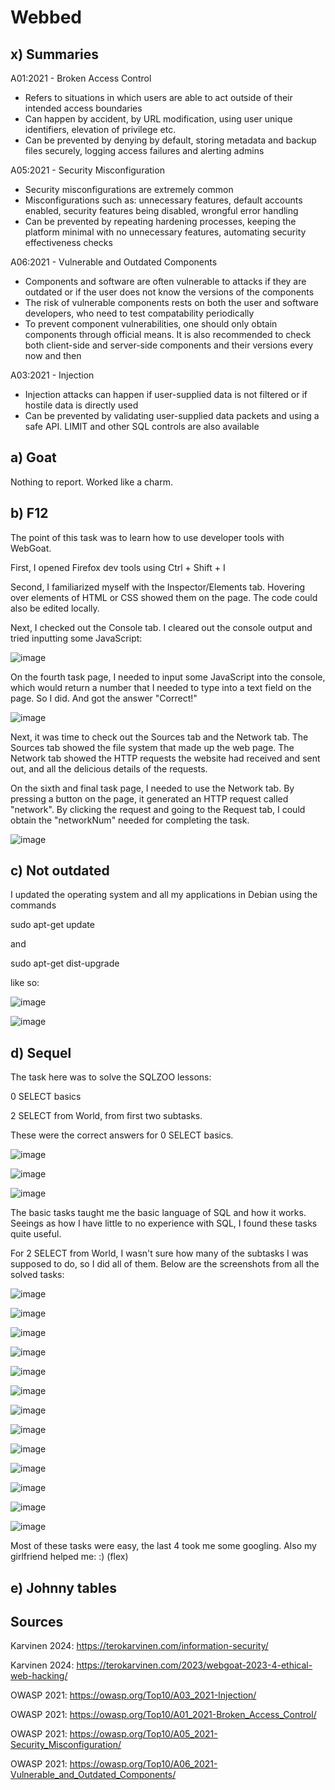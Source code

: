 # Webbed

## x) Summaries

A01:2021 - Broken Access Control

- Refers to situations in which users are able to act outside of their intended access boundaries
- Can happen by accident, by URL modification, using user unique identifiers, elevation of privilege etc.
- Can be prevented by denying by default, storing metadata and backup files securely, logging access failures and alerting admins

A05:2021 - Security Misconfiguration

- Security misconfigurations are extremely common
- Misconfigurations such as: unnecessary features, default accounts enabled, security features being disabled, wrongful error handling
- Can be prevented by repeating hardening processes, keeping the platform minimal with no unnecessary features, automating security effectiveness checks

A06:2021 - Vulnerable and Outdated Components

- Components and software are often vulnerable to attacks if they are outdated or if the user does not know the versions of the components
- The risk of vulnerable components rests on both the user and software developers, who need to test compatability periodically
- To prevent component vulnerabilities, one should only obtain components through official means. It is also recommended to check both client-side and server-side components and their versions every now and then

A03:2021 - Injection

- Injection attacks can happen if user-supplied data is not filtered or if hostile data is directly used
- Can be prevented by validating user-supplied data packets and using a safe API. LIMIT and other SQL controls are also available

## a) Goat

Nothing to report. Worked like a charm.

## b) F12

The point of this task was to learn how to use developer tools with WebGoat.

First, I opened Firefox dev tools using Ctrl + Shift + I

Second, I familiarized myself with the Inspector/Elements tab. Hovering over elements of HTML or CSS showed them on the page. The code could also be edited locally.

Next, I checked out the Console tab. I cleared out the console output and tried inputting some JavaScript:

![image](https://github.com/bhi083/Information-Security-3005/blob/main/N%C3%A4ytt%C3%B6kuva%202024-09-14%20202051.png?raw=true "kuva")

On the fourth task page, I needed to input some JavaScript into the console, which would return a number that I needed to type into a text field on the page. So I did. And got the answer "Correct!"

![image](https://github.com/bhi083/Information-Security-3005/blob/main/N%C3%A4ytt%C3%B6kuva%202024-09-14%20202251.png?raw=true "kuva")

Next, it was time to check out the Sources tab and the Network tab. The Sources tab showed the file system that made up the web page. The Network tab showed the HTTP requests the website had received and sent out, and all the delicious details of the requests.

On the sixth and final task page, I needed to use the Network tab. By pressing a button on the page, it generated an HTTP request called "network". By clicking the request and going to the Request tab, I could obtain the "networkNum" needed for completing the task.

![image](https://github.com/bhi083/Information-Security-3005/blob/main/N%C3%A4ytt%C3%B6kuva%202024-09-14%20203447.png?raw=true "kuva")

## c) Not outdated

I updated the operating system and all my applications in Debian using the commands

sudo apt-get update

and 

sudo apt-get dist-upgrade

like so:

![image](https://github.com/bhi083/Information-Security-3005/blob/main/N%C3%A4ytt%C3%B6kuva%202024-09-12%20164211.png?raw=true "kuva")

![image](https://github.com/bhi083/Information-Security-3005/blob/main/N%C3%A4ytt%C3%B6kuva%202024-09-12%20164235.png?raw=true "kuva")

## d) Sequel

The task here was to solve the SQLZOO lessons:

0 SELECT basics

2 SELECT from World, from first two subtasks.

These were the correct answers for 0 SELECT basics.

![image](https://github.com/bhi083/Information-Security-3005/blob/main/N%C3%A4ytt%C3%B6kuva%202024-09-14%20204108.png?raw=true "kuva")

![image](https://github.com/bhi083/Information-Security-3005/blob/main/N%C3%A4ytt%C3%B6kuva%202024-09-14%20204119.png?raw=true "kuva")

![image](https://github.com/bhi083/Information-Security-3005/blob/main/N%C3%A4ytt%C3%B6kuva%202024-09-14%20204127.png?raw=true "kuva")

The basic tasks taught me the basic language of SQL and how it works. Seeings as how I have little to no experience with SQL, I found these tasks quite useful.

For 2 SELECT from World, I wasn't sure how many of the subtasks I was supposed to do, so I did all of them. Below are the screenshots from all the solved tasks:

![image](https://github.com/bhi083/Information-Security-3005/blob/main/N%C3%A4ytt%C3%B6kuva%202024-09-14%20212310.png?raw=true)

![image](https://github.com/bhi083/Information-Security-3005/blob/main/N%C3%A4ytt%C3%B6kuva%202024-09-14%20212356.png?raw=true)

![image](https://github.com/bhi083/Information-Security-3005/blob/main/N%C3%A4ytt%C3%B6kuva%202024-09-14%20212412.png?raw=true)

![image](https://github.com/bhi083/Information-Security-3005/blob/main/N%C3%A4ytt%C3%B6kuva%202024-09-14%20212419.png?raw=true)

![image](https://github.com/bhi083/Information-Security-3005/blob/main/N%C3%A4ytt%C3%B6kuva%202024-09-14%20212426.png?raw=true)

![image](https://github.com/bhi083/Information-Security-3005/blob/main/N%C3%A4ytt%C3%B6kuva%202024-09-14%20212432.png?raw=true)

![image](https://github.com/bhi083/Information-Security-3005/blob/main/N%C3%A4ytt%C3%B6kuva%202024-09-14%20212438.png?raw=true)

![image](https://github.com/bhi083/Information-Security-3005/blob/main/N%C3%A4ytt%C3%B6kuva%202024-09-14%20212505.png?raw=true)

![image](https://github.com/bhi083/Information-Security-3005/blob/main/N%C3%A4ytt%C3%B6kuva%202024-09-14%20212515.png?raw=true)

![image](https://github.com/bhi083/Information-Security-3005/blob/main/N%C3%A4ytt%C3%B6kuva%202024-09-14%20212522.png?raw=true)

![image](https://github.com/bhi083/Information-Security-3005/blob/main/N%C3%A4ytt%C3%B6kuva%202024-09-14%20212530.png?raw=true)

![image](https://github.com/bhi083/Information-Security-3005/blob/main/N%C3%A4ytt%C3%B6kuva%202024-09-14%20212539.png?raw=true)

![image](https://github.com/bhi083/Information-Security-3005/blob/main/N%C3%A4ytt%C3%B6kuva%202024-09-14%20212548.png?raw=true)

Most of these tasks were easy, the last 4 took me some googling. Also my girlfriend helped me: :) (flex)

## e) Johnny tables

## Sources

Karvinen 2024: https://terokarvinen.com/information-security/

Karvinen 2024: https://terokarvinen.com/2023/webgoat-2023-4-ethical-web-hacking/

OWASP 2021: https://owasp.org/Top10/A03_2021-Injection/

OWASP 2021: https://owasp.org/Top10/A01_2021-Broken_Access_Control/

OWASP 2021: https://owasp.org/Top10/A05_2021-Security_Misconfiguration/

OWASP 2021: https://owasp.org/Top10/A06_2021-Vulnerable_and_Outdated_Components/



